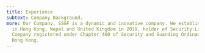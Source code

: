 ```yaml
---
title: Experience
subtext: Company Background.
more: Our Company, SSGF is a dynamic and inovative company. We established base
  in Hong Kong, Nepal and United Kingdom in 2019, holder of Security License
  Company registered under Chapter 460 of Security and Guarding Ordinance in
  Hong Kong.
---
```

